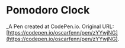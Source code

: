 # Pomodoro Clock
 _A Pen created at CodePen.io. Original URL: [https://codepen.io/oscarfenn/pen/zYYwjNG](https://codepen.io/oscarfenn/pen/zYYwjNG).

 